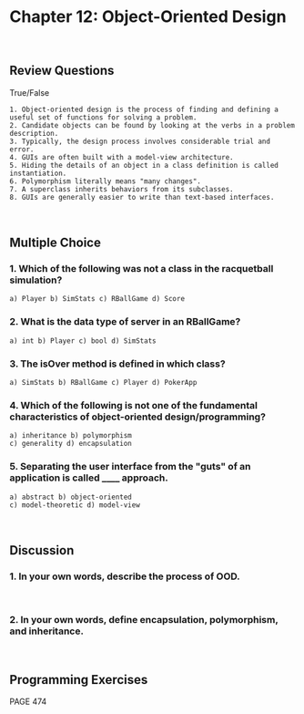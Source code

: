 # Chapter 12: Object-Oriented Design

</br>

## Review Questions
True/False

    1. Object-oriented design is the process of finding and defining a useful set of functions for solving a problem.
    2. Candidate objects can be found by looking at the verbs in a problem description.
    3. Typically, the design process involves considerable trial and error.
    4. GUIs are often built with a model-view architecture.
    5. Hiding the details of an object in a class definition is called instantiation.
    6. Polymorphism literally means "many changes".
    7. A superclass inherits behaviors from its subclasses.
    8. GUIs are generally easier to write than text-based interfaces.

</br>

## Multiple Choice
### 1. Which of the following was not a class in the racquetball simulation?
    a) Player b) SimStats c) RBallGame d) Score
    
### 2. What is the data type of server in an RBallGame?
    a) int b) Player c) bool d) SimStats
    
### 3. The isOver method is defined in which class?
    a) SimStats b) RBallGame c) Player d) PokerApp
    
### 4. Which of the following is not one of the fundamental characteristics of object-oriented design/programming?
    a) inheritance b) polymorphism
    c) generality d) encapsulation
    
### 5. Separating the user interface from the "guts" of an application is called ____ approach.
    a) abstract b) object-oriented
    c) model-theoretic d) model-view

</br>

## Discussion
### 1. In your own words, describe the process of OOD.

</br>

### 2. In your own words, define encapsulation, polymorphism, and inheritance.

</br>

## Programming Exercises
PAGE 474
